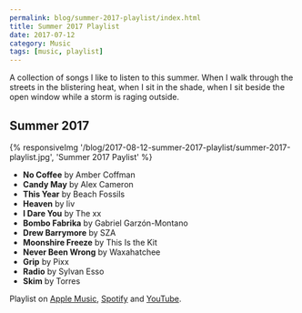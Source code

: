 ```yaml
---
permalink: blog/summer-2017-playlist/index.html
title: Summer 2017 Playlist
date: 2017-07-12
category: Music
tags: [music, playlist]
---
```


A collection of songs I like to listen to this summer. When I walk through the streets in the blistering heat, when I sit in the shade, when I sit beside the open window while a storm is raging outside.

## Summer 2017

{% responsiveImg '/blog/2017-08-12-summer-2017-playlist/summer-2017-playlist.jpg', 'Summer 2017 Paylist' %}

- **No Coffee** by Amber Coffman
- **Candy May** by Alex Cameron
- **This Year** by Beach Fossils
- **Heaven** by liv
- **I Dare You** by The xx
- **Bombo Fabrika** by Gabriel Garzón-Montano
- **Drew Barrymore** by SZA
- **Moonshire Freeze** by This Is the Kit
- **Never Been Wrong** by Waxahatchee
- **Grip** by Pixx
- **Radio** by Sylvan Esso
- **Skim** by Torres

Playlist on [Apple Music](https://itunes.apple.com/at/playlist/summer-2017/idpl.e00ebd2e4fb544d5b1494f50dc76a4d6?l=en), [Spotify](https://open.spotify.com/user/116566668/playlist/6Mjboeq1eaPmgY66n2qsAr) and [YouTube](https://www.youtube.com/playlist?list=PLCf6Lw03kOwdBJT_gYrSD7EsFSrcKI9RN).
